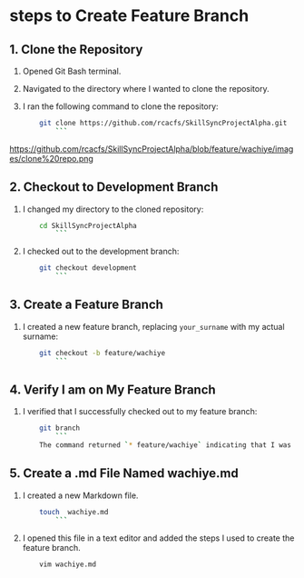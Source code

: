 # steps to Create Feature Branch

## 1. Clone the Repository

1. Opened Git Bash terminal.
2. Navigated to the directory where I wanted to clone the repository.
3. I ran the following command to clone the repository:

    ```sh
        git clone https://github.com/rcacfs/SkillSyncProjectAlpha.git
            ```


  https://github.com/rcacfs/SkillSyncProjectAlpha/blob/feature/wachiye/images/clone%20repo.png
  
## 2. Checkout to Development Branch

1. I changed my directory to the cloned repository:

    ```sh
        cd SkillSyncProjectAlpha
            ```
2. I checked out to the development branch:

    ```sh
        git checkout development
            ```
## 3. Create a Feature Branch

1. I created a new feature branch, replacing `your_surname` with my actual surname:

    ```sh
        git checkout -b feature/wachiye
            ```

## 4. Verify I am on My Feature Branch

1. I verified that I successfully checked out to my feature branch:

    ```sh
        git branch
            ```
        The command returned `* feature/wachiye` indicating that I was on the feature branch.

## 5. Create a .md File Named wachiye.md

1. I created a new Markdown file.


    ```sh
        touch  wachiye.md
            ```

2. I opened this file in a text editor and added the steps I used to create the feature branch.

    ```sh
        vim wachiye.md
    
